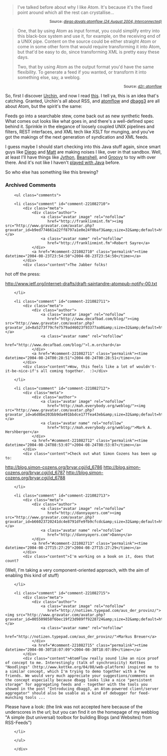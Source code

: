 <blockquote>
<p>
I've talked before about why I like Atom. It's because it's the fixed point around which all the rest can crystallise...</p>

</blockquote>
<div class="credit" align="right"><small>Source: <cite><a href=
"http://interconnected.org/home/2004/08/24/diego_dovals_atomflow">diego dovals atomflow (24 August 2004, Interconnected)</a></cite></small></div>

<blockquote>
<p>
One, that by using Atom as input format, you could simplify entry into this black-box system and use it, for example, on the receiving end of a UNIX pipe. Content on the source could be either straight Atom or come in some other form that would require transforming it into Atom, but that'd be easy to do, since transforming XML is pretty easy these days.
</p><p>
 Two, that by using Atom as the output format you'd have the same flexibility. To generate a feed if you wanted, or transform it into something else, say, a weblog.
</p>
</blockquote>
<div class="credit" align="right"><small>Source: <cite><a href=
"http://www.dynamicobjects.com/d2r/archives/002885.html">d2r: atomflow</a></cite></small></div>

So, first I discover [Urchin][urchin], and now I read [this][matt].  I tell ya, this is an idea that's catching.  Granted, Urchin's all about RSS, and [atomflow][atomflow] and [dbagg3][dbagg3] are all about Atom, but the spirit's the same:  

Feeds go into a searchable stew, come back out as new synthetic feeds.  What comes out looks like what goes in, and there's a well-defined spec behind it.  Sprinkle in the elegance of loosely coupled UNIX pipelines and filters, REST interfaces, and XML tech like XSLT for munging, and you've got the makings of the next generation of syndication and XML feeds.

I guess maybe I should start checking into this Java stuff again, since smart guys like [Diego][diego] and [Matt][matt] are making noises I like, over in that sandbox.  Well, at least I'll have things like [Jython][jython], [Beanshell][beanshell], and [Groovy][groovy] to toy with over there.  And it's not like I haven't [played with Java][agentfrank] before.

So who else has something like this brewing?

[agentfrank]: http://www.decafbad.com/cvs/AgentFrank/
[groovy]: http://groovy.codehaus.org/
[beanshell]: http://www.beanshell.org/
[jython]: http://www.jython.org/
[matt]: http://interconnected.org/home/
[diego]: http://www.dynamicobjects.com/d2r/
[dbagg3]: http://www.decafbad.com/cvs/dbagg3/
[atomflow]: http://www.dynamicobjects.com/d2r/archives/002885.html
[matt]: http://interconnected.org/home/2004/08/24/diego_dovals_atomflow
[urchin]: http://urchin.sourceforge.net/

<div id="comments" class="comments archived-comments">
            <h3>Archived Comments</h3>
            
        <ul class="comments">
            
        <li class="comment" id="comment-221082710">
            <div class="meta">
                <div class="author">
                    <a class="avatar image" rel="nofollow" 
                       href="http://franklinmint.fm"><img src="http://www.gravatar.com/avatar.php?gravatar_id=b9ed774661a22ff8797a1e0e24f0baf3&amp;size=32&amp;default=http://mediacdn.disqus.com/1320279820/images/noavatar32.png"/></a>
                    <a class="avatar name" rel="nofollow" 
                       href="http://franklinmint.fm">Robert Sayre</a>
                </div>
                <a href="#comment-221082710" class="permalink"><time datetime="2004-08-23T23:54:50">2004-08-23T23:54:50</time></a>
            </div>
            <div class="content">The Jabber folks!

hot off the press:

http://www.ietf.org/internet-drafts/draft-saintandre-atompub-notify-00.txt</div>
            
        </li>
    
        <li class="comment" id="comment-221082711">
            <div class="meta">
                <div class="author">
                    <a class="avatar image" rel="nofollow" 
                       href="http://www.decafbad.com/blog/"><img src="http://www.gravatar.com/avatar.php?gravatar_id=8a5273f79cfe7579ad46023f93377aa8&amp;size=32&amp;default=http://mediacdn.disqus.com/1320279820/images/noavatar32.png"/></a>
                    <a class="avatar name" rel="nofollow" 
                       href="http://www.decafbad.com/blog/">l.m.orchard</a>
                </div>
                <a href="#comment-221082711" class="permalink"><time datetime="2004-08-24T00:28:51">2004-08-24T00:28:51</time></a>
            </div>
            <div class="content">Wow, this feels like a lot of wouldn't-it-be-nice-if's all coming together.  :)</div>
            
        </li>
    
        <li class="comment" id="comment-221082712">
            <div class="meta">
                <div class="author">
                    <a class="avatar image" rel="nofollow" 
                       href="http://mah.everybody.org/weblog/"><img src="http://www.gravatar.com/avatar.php?gravatar_id=a6d8be203bb9da491bbdce177fea43eb&amp;size=32&amp;default=http://mediacdn.disqus.com/1320279820/images/noavatar32.png"/></a>
                    <a class="avatar name" rel="nofollow" 
                       href="http://mah.everybody.org/weblog/">Mark A. Hershberger</a>
                </div>
                <a href="#comment-221082712" class="permalink"><time datetime="2004-08-24T08:53:07">2004-08-24T08:53:07</time></a>
            </div>
            <div class="content">Check out what Simon Cozens has been up to: 

http://blog.simon-cozens.org/bryar.cgi/id_6786
http://blog.simon-cozens.org/bryar.cgi/id_6787
http://blog.simon-cozens.org/bryar.cgi/id_6788</div>
            
        </li>
    
        <li class="comment" id="comment-221082713">
            <div class="meta">
                <div class="author">
                    <a class="avatar image" rel="nofollow" 
                       href="http://dannyayers.com"><img src="http://www.gravatar.com/avatar.php?gravatar_id=b66023720241dc4e8791dfe9fb9cfcdc&amp;size=32&amp;default=http://mediacdn.disqus.com/1320279820/images/noavatar32.png"/></a>
                    <a class="avatar name" rel="nofollow" 
                       href="http://dannyayers.com">Danny</a>
                </div>
                <a href="#comment-221082713" class="permalink"><time datetime="2004-08-27T15:27:29">2004-08-27T15:27:29</time></a>
            </div>
            <div class="content">I'm working on a book on it, does that count?

(Well, I'm taking a very component-oriented approach, with the aim of enabling this kind of stuff)</div>
            
        </li>
    
        <li class="comment" id="comment-221082715">
            <div class="meta">
                <div class="author">
                    <a class="avatar image" rel="nofollow" 
                       href="http://notizen.typepad.com/aus_der_provinz/"><img src="http://www.gravatar.com/avatar.php?gravatar_id=005509858f6bec19f23d989ff9228724&amp;size=32&amp;default=http://mediacdn.disqus.com/1320279820/images/noavatar32.png"/></a>
                    <a class="avatar name" rel="nofollow" 
                       href="http://notizen.typepad.com/aus_der_provinz/">Markus Breuer</a>
                </div>
                <a href="#comment-221082715" class="permalink"><time datetime="2004-08-30T18:07:09">2004-08-30T18:07:09</time></a>
            </div>
            <div class="content">AtomFlow really sound like an nice proof of concept to me. Interestingly (talk of synchronicity) Kottkes "Noodlings" (http://www.kottke.org/04/08/web-platform) inspired me to a similar concept, which I'm trying to demo together with a few friends. We would very much appreciate your suggestions/comments on the concept especially because dbagg looks like a nice "persistent storage" for aggregating feeds and - together with the tools you showed in the post "Introducing dbagg3, an Atom-powered client/server aggregator" should also be usable as a kind of debugger for feed-munching tools ...

Please have a look: (the link was not accepted here because of the underscores in the url; but you can find it on the homepage of my webblog "A simple (but universal) toolbox for building Blogs (and Websites) from RSS-Feeds")</div>
            
        </li>
    
        </ul>
    
        </div>
    
